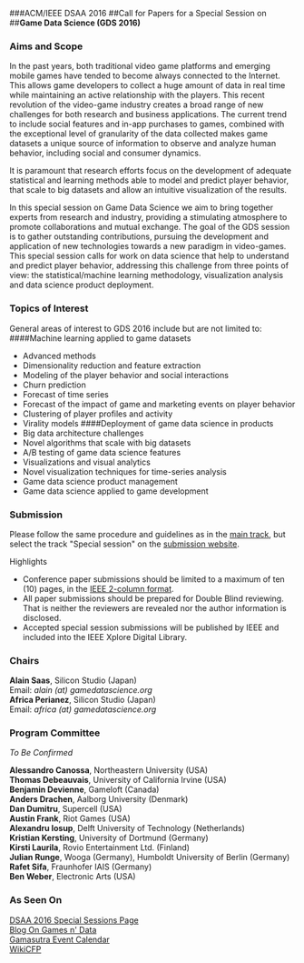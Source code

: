 ###ACM/IEEE DSAA 2016
##Call for Papers for a Special Session on
##**Game Data Science (GDS 2016)**

### Aims and Scope
In the past years, both traditional video game platforms and emerging mobile games have tended to become always connected to the Internet. This allows game developers to collect a huge amount of data in real time while maintaining an active relationship with the players. This recent revolution of the video-game industry creates a broad range of new challenges for both research and business applications. The current trend to include social features and in-app purchases to games, combined with the exceptional level of granularity of the data collected makes game datasets a unique source of information to observe and analyze human behavior, including social and consumer dynamics.

It is paramount that research efforts focus on the development of adequate statistical and learning methods able to model and predict player behavior, that scale to big datasets and allow an intuitive visualization of the results.

In this special session on Game Data Science we aim to bring together experts from research and industry, providing a stimulating atmosphere to promote collaborations and mutual exchange. The goal of the GDS session is to gather outstanding contributions, pursuing the development and application of new technologies towards a new paradigm in video-games. This special session calls for work on data science that help to understand and predict player behavior, addressing this challenge from three points of view: the statistical/machine learning methodology, visualization analysis and data science product deployment.

### Topics of Interest
General areas of interest to GDS 2016 include but are not limited to:
####Machine learning applied to game datasets
- Advanced methods  
- Dimensionality reduction and feature extraction  
- Modeling of the player behavior and social interactions  
- Churn prediction  
- Forecast of time series  
- Forecast of the impact of game and marketing events on player behavior  
- Clustering of player profiles and activity  
- Virality models
####Deployment of game data science in products
- Big data architecture challenges  
- Novel algorithms that scale with big datasets  
- A/B testing of game data science features  
- Visualizations and visual analytics  
- Novel visualization techniques for time-series analysis  
- Game data science product management  
- Game data science applied to game development

### Submission
Please follow the same procedure and guidelines as in the [main track](https://www.ualberta.ca/~dsaa16/cfpapers.html), but select the track "Special session" on the [submission website](https://easychair.org/conferences/?conf=dsaa2016).  

Highlights  
- Conference paper submissions should be limited to a maximum of ten (10) pages, in the [IEEE 2-column format](http://www.ieee.org/conferences_events/conferences/publishing/templates.html).  
- All paper submissions should be prepared for Double Blind reviewing. That is neither the reviewers are revealed nor the author information is disclosed.  
- Accepted special session submissions will be published by IEEE and included into the IEEE Xplore Digital Library. 

### Chairs
**Alain Saas**, Silicon Studio (Japan)  
Email: _alain (at) gamedatascience.org_  
**Africa Perianez**, Silicon Studio (Japan)  
Email: _africa (at) gamedatascience.org_

### Program Committee

_To Be Confirmed_

**Alessandro Canossa**, Northeastern University (USA)  
**Thomas Debeauvais**, University of California Irvine (USA)  
**Benjamin Devienne**, Gameloft (Canada)  
**Anders Drachen**, Aalborg University (Denmark)  
**Dan Dumitru**, Supercell (USA)  
**Austin Frank**, Riot Games (USA)  
**Alexandru Iosup**, Delft University of Technology (Netherlands)  
**Kristian Kersting**, University of Dortmund (Germany)  
**Kirsti Laurila**, Rovio Entertainment Ltd. (Finland)  
**Julian Runge**, Wooga (Germany), Humboldt University of Berlin (Germany)  
**Rafet Sifa**, Fraunhofer IAIS (Germany)  
**Ben Weber**, Electronic Arts (USA)

### As Seen On
[DSAA 2016 Special Sessions Page](https://www.ualberta.ca/~dsaa16/specialsessions.html#GDS)  
[Blog On Games n' Data](https://ongamesndata.wordpress.com/2016/05/03/dsaa-call-to-papers/)  
[Gamasutra Event Calendar](http://www.gamasutra.com/calendar/calendar.php)  
[WikiCFP](http://www.wikicfp.com/cfp/servlet/event.showcfp?eventid=54298)